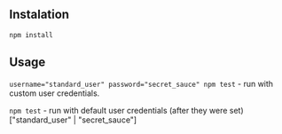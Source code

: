## Instalation

`npm install`

## Usage

`username="standard_user" password="secret_sauce" npm test` - run with custom user credentials.


`npm test` - run with default user credentials (after they were set) ["standard_user" | "secret_sauce"]